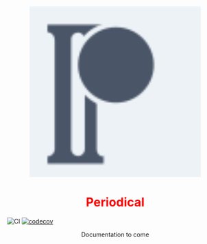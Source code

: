 <p align="center">
  <img src="docs/logo.svg" width="400">
</p>
<h1 align="center" style="color: #ff0000">Periodical</h1>

![CI](https://github.com/adoxography/periodical/workflows/CI/badge.svg)
[![codecov](https://codecov.io/gh/adoxography/periodical/branch/main/graph/badge.svg?token=N8Z73FJD9A)](undefined)

<p align="center">
  Documentation to come
</p>
